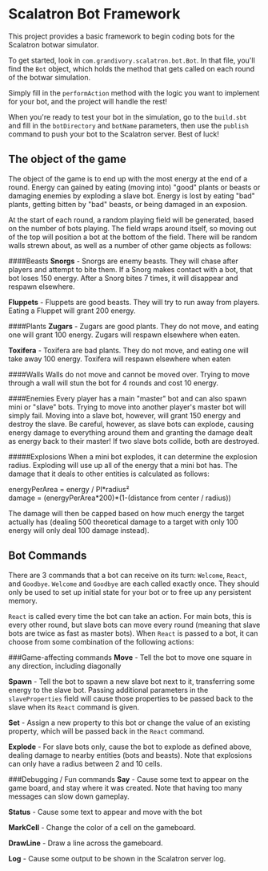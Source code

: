 # Scalatron Bot Framework

This project provides a basic framework to begin coding bots for
the Scalatron botwar simulator.

To get started, look in `com.grandivory.scalatron.bot.Bot`.
In that file, you'll find the `Bot` object, which holds the
method that gets called on each round of the botwar simulation.

Simply fill in the `performAction` method with the logic you want
to implement for your bot, and the project will handle the rest!

When you're ready to test your bot in the simulation, go to the
`build.sbt` and fill in the `botDirectory` and `botName`
parameters, then use the `publish` command to push your bot to
the Scalatron server. Best of luck!

## The object of the game

The object of the game is to end up with the most energy at the
end of a round. Energy can gained by eating (moving into) "good"
plants or beasts or damaging enemies by exploding a slave bot.
Energy is lost by eating "bad" plants, getting bitten by "bad"
beasts, or being damaged in an exposion.

At the start of each round, a random playing field will be
generated, based on the number of bots playing. The field wraps
around itself, so moving out of the top will position a bot at
the bottom of the field. There will be random walls strewn about,
as well as a number of other game objects as follows:

####Beasts
**Snorgs** - Snorgs are enemy beasts. They will chase after
players and attempt to bite them. If a Snorg makes contact with
a bot, that bot loses 150 energy. After a Snorg bites 7 times, it
will disappear and respawn elsewhere.

**Fluppets** - Fluppets are good beasts. They will try to run
away from players. Eating a Fluppet will grant 200 energy.

####Plants
**Zugars** - Zugars are good plants. They do not move, and
eating one will grant 100 energy. Zugars will respawn elsewhere
when eaten.

**Toxifera** - Toxifera are bad plants. They do not move, and
eating one will take away 100 energy. Toxifera will respawn
elsewhere when eaten

####Walls
Walls do not move and cannot be moved over. Trying to move
through a wall will stun the bot for 4 rounds and cost 10
energy.

####Enemies
Every player has a main "master" bot and can also spawn mini or
"slave" bots. Trying to move into another player's master bot
will simply fail. Moving into a slave bot, however, will grant
150 energy and destroy the slave. Be careful, however, as slave
bots can explode, causing energy damage to everything around them
and granting the damage dealt as energy back to their master! If
two slave bots collide, both are destroyed.

#####Explosions
When a mini bot explodes, it can determine the explosion radius.
Exploding will use up all of the energy that a mini bot has. The
damage that it deals to other entities is calculated as follows:

energyPerArea = energy / PI\*radius²<br />
damage = (energyPerArea\*200)\*(1-(distance from center / radius))

The damage will then be capped based on how much energy the
target actually has (dealing 500 theoretical damage to a target
with only 100 energy will only deal 100 damage instead).


## Bot Commands

There are 3 commands that a bot can receive on its turn:
`Welcome`, `React`, and `Goodbye`. `Welcome` and `Goodbye`
are each called exactly once. They should only be used to set up
initial state for your bot or to free up any persistent memory.

`React` is called every time the bot can take an action. For main
bots, this is every other round, but slave bots can move every
round (meaning that slave bots are twice as fast as master bots).
When `React` is passed to a bot, it can choose from some
combination of the following actions:

###Game-affecting commands
**Move** - Tell the bot to move one square in any direction,
including diagonally

**Spawn** - Tell the bot to spawn a new slave bot next to it,
transferring some energy to the slave bot. Passing additional
parameters in the `slaveProperties` field will cause those
properties to be passed back to the slave when its `React`
command is given.

**Set** - Assign a new property to this bot or change the value
of an existing property, which will be passed back in the `React`
command.

**Explode** - For slave bots only, cause the bot to explode as
defined above, dealing damage to nearby entities (bots and
beasts). Note that explosions can only have a radius between
2 and 10 cells.

###Debugging / Fun commands
**Say** - Cause some text to appear on the game board, and stay
where it was created. Note that having too many messages can
slow down gameplay.

**Status** - Cause some text to appear and move with the bot

**MarkCell** - Change the color of a cell on the gameboard.

**DrawLine** - Draw a line across the gameboard.

**Log** - Cause some output to be shown in the Scalatron server
log.
